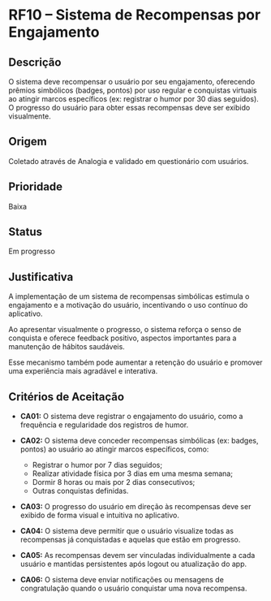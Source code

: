 # RF10 – Sistema de Recompensas por Engajamento

## Descrição  
O sistema deve recompensar o usuário por seu engajamento, oferecendo prêmios simbólicos (badges, pontos) por uso regular e conquistas virtuais ao atingir marcos específicos (ex: registrar o humor por 30 dias seguidos). O progresso do usuário para obter essas recompensas deve ser exibido visualmente.

## Origem  
Coletado através de Analogia e validado em questionário com usuários.

## Prioridade  
Baixa

## Status  
Em progresso

## Justificativa  
A implementação de um sistema de recompensas simbólicas estimula o engajamento e a motivação do usuário, incentivando o uso contínuo do aplicativo.  

Ao apresentar visualmente o progresso, o sistema reforça o senso de conquista e oferece feedback positivo, aspectos importantes para a manutenção de hábitos saudáveis.

Esse mecanismo também pode aumentar a retenção do usuário e promover uma experiência mais agradável e interativa.


## Critérios de Aceitação

- **CA01:** O sistema deve registrar o engajamento do usuário, como a frequência e regularidade dos registros de humor.

- **CA02:** O sistema deve conceder recompensas simbólicas (ex: badges, pontos) ao usuário ao atingir marcos específicos, como:  
  - Registrar o humor por 7 dias seguidos;  
  - Realizar atividade física por 3 dias em uma mesma semana;  
  - Dormir 8 horas ou mais por 2 dias consecutivos;  
  - Outras conquistas definidas.

- **CA03:** O progresso do usuário em direção às recompensas deve ser exibido de forma visual e intuitiva no aplicativo.

- **CA04:** O sistema deve permitir que o usuário visualize todas as recompensas já conquistadas e aquelas que estão em progresso.

- **CA05:** As recompensas devem ser vinculadas individualmente a cada usuário e mantidas persistentes após logout ou atualização do app.

- **CA06:** O sistema deve enviar notificações ou mensagens de congratulação quando o usuário conquistar uma nova recompensa.
